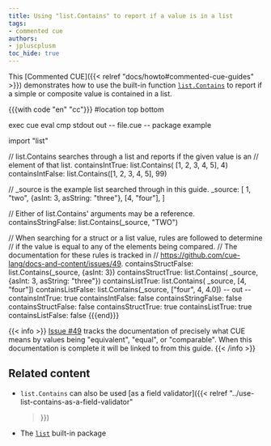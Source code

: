 ```yaml
---
title: Using "list.Contains" to report if a value is in a list
tags:
- commented cue
authors:
- jpluscplusm
toc_hide: true
---
```


This [Commented CUE]({{< relref "docs/howto#commented-cue-guides" >}})
demonstrates how to use the built-in function
[`list.Contains`](https://pkg.go.dev/cuelang.org/go/pkg/list#Contains)
to report if a simple or composite value is contained in a list.

{{{with code "en" "cc"}}}
#location top bottom

exec cue eval
cmp stdout out
-- file.cue --
package example

import "list"

// list.Contains searches through a list and reports if the given value is an
// element of that list.
containsIntTrue: list.Contains( [1, 2, 3, 4, 5], 4)
containsIntFalse: list.Contains([1, 2, 3, 4, 5], 99)

// _source is the example list searched through in this guide.
_source: [
	1, "two",
	{asInt: 3, asString: "three"},
	[4, "four"],
]

// Either of list.Contains' arguments may be a reference.
containsStringFalse: list.Contains(_source, "TWO")

// When searching for a struct or a list value, rules are followed to determine
// if the value is equal to any of the elements being compared.
// The documentation for these rules is tracked in
// https://github.com/cue-lang/docs-and-content/issues/49.
containsStructFalse: list.Contains(_source, {asInt: 3})
containsStructTrue: list.Contains( _source, {asInt: 3, asString: "three"})
containsListTrue: list.Contains( _source, [4, "four"])
containsListFalse: list.Contains(_source, ["four", 4, 4.0])
-- out --
containsIntTrue:     true
containsIntFalse:    false
containsStringFalse: false
containsStructFalse: false
containsStructTrue:  true
containsListTrue:    true
containsListFalse:   false
{{{end}}}

{{< info >}}
[Issue #49](https://github.com/cue-lang/docs-and-content/issues/49) tracks the
documentation of precisely what CUE means by values being "equivalent",
"equal", or "comparable". When this documentation is complete it will be linked
to from this guide.
{{< /info >}}

## Related content

- `list.Contains` can also be used
  [as a field validator]({{< relref
    "../use-list-contains-as-a-field-validator"
  >}})
- The [`list`](https://pkg.go.dev/cuelang.org/go/pkg/list) built-in package
